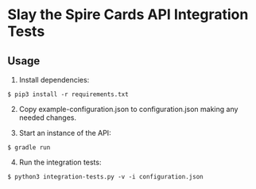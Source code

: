 # Slay the Spire Cards API Integration Tests

## Usage

1. Install dependencies:
```
$ pip3 install -r requirements.txt
```

2. Copy example-configuration.json to configuration.json making any needed changes.

3. Start an instance of the API:
```
$ gradle run
```

4. Run the integration tests:
```
$ python3 integration-tests.py -v -i configuration.json
```
